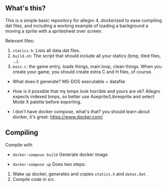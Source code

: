 ## What's this?
This is a simple basic repository for allegro 4, dockerized to ease compiling dat files, and including a working example of loading a background a moving a sprite with a spritesheet over screen. 

Relevant files:

1. `statics.h`: Lists all data.dat files.
2. `build.sh`: The script that should include all your statics (bmp, tiled files, ...).
3. `main.c`: the game entry, loads things, main loop, clean things. When you create your game, you should create extra C and H files, of course.

* What does it generate? MS-DOS executable + datafile

* How is it possible that my bmps look horrible and yours are ok? Allegro expects indexed bmps, so better use Aseprite/Libresprite and select Mode X palette before exporting.
* I don't have docker compose, what's that? you should learn about docker, it's great: https://www.docker.com/

## Compiling

Compile with
* `docker-compose build`
Generate docker image

* `docker-compose up`
Does two steps:
1. Wake up docker, generates and copies `statics.h` and `datos.dat`.
2. Compile code in src.

